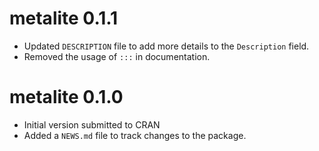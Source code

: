 # metalite 0.1.1

- Updated `DESCRIPTION` file to add more details to the `Description` field.
- Removed the usage of `:::` in documentation.

# metalite 0.1.0

- Initial version submitted to CRAN
- Added a `NEWS.md` file to track changes to the package.
